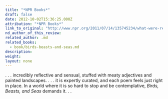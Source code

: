 ```yaml
---
title: "*NPR Books*"
draft: false
date: 2012-10-02T15:36:25.000Z
attribution: "*NPR Books*"
link_to_original: "http://www.npr.org/2011/07/14/135745234/what-were-reading-april-26-may-2"
nd_author_of_this_review:
related_author: .md
related_books:
  - book/birds-beasts-and-seas.md
description:
weight:
layout: none
---
```

. . . incredibly reflective and sensual, stuffed with meaty adjectives and painted landscapes. . . . it is expertly curated, and each poem feels just right in place. In a world where it is so hard to stop and be contemplative, *Birds, Beasts, and Seas* demands it. . .

